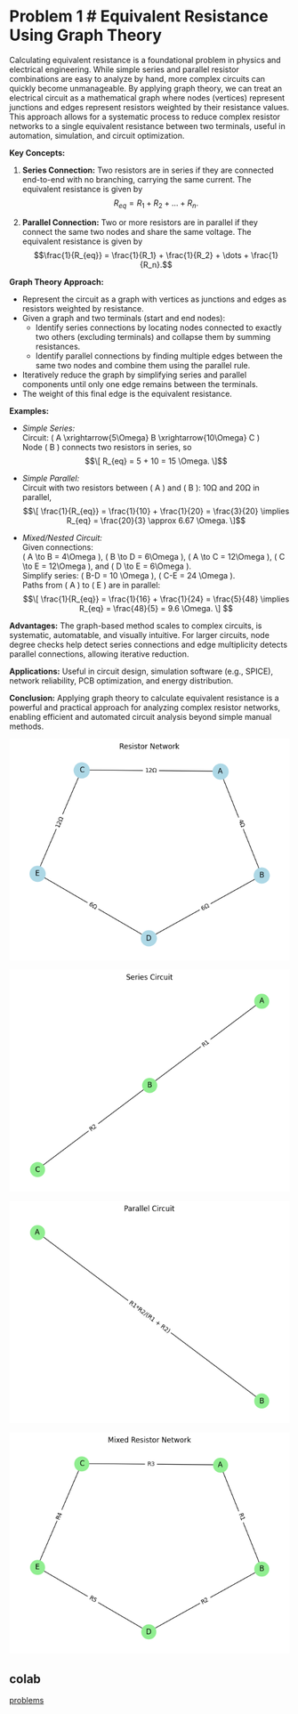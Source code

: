  # Problem 1 # Equivalent Resistance Using Graph Theory

Calculating equivalent resistance is a foundational problem in physics and electrical engineering. While simple series and parallel resistor combinations are easy to analyze by hand, more complex circuits can quickly become unmanageable. By applying graph theory, we can treat an electrical circuit as a mathematical graph where nodes (vertices) represent junctions and edges represent resistors weighted by their resistance values. This approach allows for a systematic process to reduce complex resistor networks to a single equivalent resistance between two terminals, useful in automation, simulation, and circuit optimization.

**Key Concepts:**

1. **Series Connection:** Two resistors are in series if they are connected end-to-end with no branching, carrying the same current. The equivalent resistance is given by
$$R_{eq} = R_1 + R_2 + \dots + R_n.$$

3. **Parallel Connection:** Two or more resistors are in parallel if they connect the same two nodes and share the same voltage. The equivalent resistance is given by
$$\frac{1}{R_{eq}} = \frac{1}{R_1} + \frac{1}{R_2} + \dots + \frac{1}{R_n}.$$

**Graph Theory Approach:**

- Represent the circuit as a graph with vertices as junctions and edges as resistors weighted by resistance.
- Given a graph and two terminals (start and end nodes):
  - Identify series connections by locating nodes connected to exactly two others (excluding terminals) and collapse them by summing resistances.
  - Identify parallel connections by finding multiple edges between the same two nodes and combine them using the parallel rule.
- Iteratively reduce the graph by simplifying series and parallel components until only one edge remains between the terminals.
- The weight of this final edge is the equivalent resistance.

**Examples:**

- *Simple Series:*  
  Circuit: \( A \xrightarrow{5\Omega} B \xrightarrow{10\Omega} C \)  
  Node \( B \) connects two resistors in series, so  
  $$\[
  R_{eq} = 5 + 10 = 15 \Omega.
  \]$$

- *Simple Parallel:*  
  Circuit with two resistors between \( A \) and \( B \): 10Ω and 20Ω in parallel,  
  $$\[
  \frac{1}{R_{eq}} = \frac{1}{10} + \frac{1}{20} = \frac{3}{20} \implies R_{eq} = \frac{20}{3} \approx 6.67 \Omega.
  \]$$

- *Mixed/Nested Circuit:*  
  Given connections:  
  \( A \to B = 4\Omega \), \( B \to D = 6\Omega \), \( A \to C = 12\Omega \), \( C \to E = 12\Omega \), and \( D \to E = 6\Omega \).  
  Simplify series: \( B-D = 10 \Omega \), \( C-E = 24 \Omega \).  
  Paths from \( A \) to \( E \) are in parallel:  
  $$\[
  \frac{1}{R_{eq}} = \frac{1}{16} + \frac{1}{24} = \frac{5}{48} \implies R_{eq} = \frac{48}{5} = 9.6 \Omega.
  \] $$

**Advantages:** The graph-based method scales to complex circuits, is systematic, automatable, and visually intuitive. For larger circuits, node degree checks help detect series connections and edge multiplicity detects parallel connections, allowing iterative reduction.

**Applications:** Useful in circuit design, simulation software (e.g., SPICE), network reliability, PCB optimization, and energy distribution.

**Conclusion:** Applying graph theory to calculate equivalent resistance is a powerful and practical approach for analyzing complex resistor networks, enabling efficient and automated circuit analysis beyond simple manual methods.


![alt text](image.png)

![alt text](image-1.png)

![alt text](image-2.png)

![alt text](image-3.png)

## colab 
[problems](https://colab.research.google.com/drive/1iBWUYRk0QN1CEQ_U9ZlV32IZq9PVSaLw?usp=sharing)